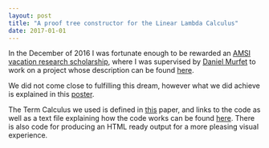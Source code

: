 ```yaml
---
layout: post
title: "A proof tree constructor for the Linear Lambda Calculus"
date: 2017-01-01
---
```


In the December of 2016 I was fortunate enough to be rewarded an <a href = "https://vrs.amsi.org.au/about/"> AMSI vacation research scholarship</a>, where I was supervised by <a href = "http://www.therisingsea.org/">Daniel Murfet</a> to work on a project whose description can be found <a href = "https://WilliamTroiani.github.io/pdfs/ResearchProject.pdf">here</a>.

We did not come close to fulfilling this dream, however what we did achieve is explained in this <a href = "https://WilliamTroiani.github.io/pdfs/Poster.pdf">poster</a>.

The Term Calculus we used is defined in <a href = "https://www.dpmms.cam.ac.uk/~martin/Research/Pub91-00/bbdphtlca93.pdf">this</a> paper, and links to the code as well as a text file explaining how the code works can be found <a href = "https://github.com/WilliamTroiani/linearlambdacalculus/tree/master/Working%20code">here</a>. There is also code for producing an HTML ready output for a more pleasing visual experience.
